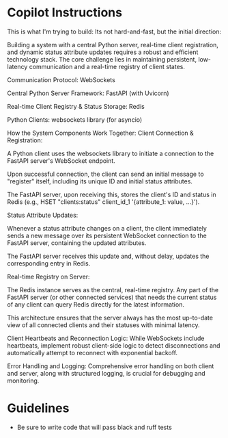 # Copilot Instructions
This is what I'm trying to build:
Its not hard-and-fast, but the initial direction:

Building a system with a central Python server, real-time client registration, and dynamic status attribute updates requires a robust and efficient technology stack. The core challenge lies in maintaining persistent, low-latency communication and a real-time registry of client states.

Communication Protocol: WebSockets

Central Python Server Framework: FastAPI (with Uvicorn)

Real-time Client Registry & Status Storage: Redis

Python Clients: websockets library (for asyncio)


How the System Components Work Together:
Client Connection & Registration:

A Python client uses the websockets library to initiate a connection to the FastAPI server's WebSocket endpoint.

Upon successful connection, the client can send an initial message to "register" itself, including its unique ID and initial status attributes.

The FastAPI server, upon receiving this, stores the client's ID and status in Redis (e.g., HSET "clients:status" client_id_1 '{attribute_1: value, ...}').

Status Attribute Updates:

Whenever a status attribute changes on a client, the client immediately sends a new message over its persistent WebSocket connection to the FastAPI server, containing the updated attributes.

The FastAPI server receives this update and, without delay, updates the corresponding entry in Redis.

Real-time Registry on Server:

The Redis instance serves as the central, real-time registry. Any part of the FastAPI server (or other connected services) that needs the current status of any client can query Redis directly for the latest information.

This architecture ensures that the server always has the most up-to-date view of all connected clients and their statuses with minimal latency.

Client Heartbeats and Reconnection Logic: While WebSockets include heartbeats, implement robust client-side logic to detect disconnections and automatically attempt to reconnect with exponential backoff.

Error Handling and Logging: Comprehensive error handling on both client and server, along with structured logging, is crucial for debugging and monitoring.

# Guidelines

- Be sure to write code that will pass black and ruff tests